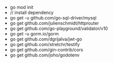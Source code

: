  * go mod init
 * // install dependency
 * go get -u github.com/go-sql-driver/mysql
 * go get github.com/julienschmidt/httprouter
 * go get github.com/go-playground/validator/v10
 * go get -u gorm.io/gorm
 * go get github.com/dgrijalva/jwt-go
 * go get github.com/stretchr/testify
 * go get github.com/gin-contrib/cors
 * go get github.com/joho/godotenv
